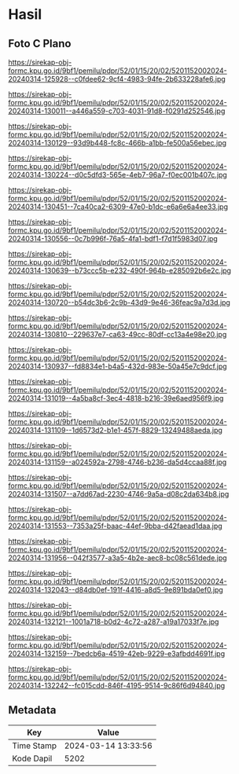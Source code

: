 # Hasil

## Foto C Plano

https://sirekap-obj-formc.kpu.go.id/9bf1/pemilu/pdpr/52/01/15/20/02/5201152002024-20240314-125928--c0fdee62-9cf4-4983-94fe-2b633228afe6.jpg

https://sirekap-obj-formc.kpu.go.id/9bf1/pemilu/pdpr/52/01/15/20/02/5201152002024-20240314-130011--a446a559-c703-4031-91d8-f0291d252546.jpg

https://sirekap-obj-formc.kpu.go.id/9bf1/pemilu/pdpr/52/01/15/20/02/5201152002024-20240314-130129--93d9b448-fc8c-466b-a1bb-fe500a56ebec.jpg

https://sirekap-obj-formc.kpu.go.id/9bf1/pemilu/pdpr/52/01/15/20/02/5201152002024-20240314-130224--d0c5dfd3-565e-4eb7-96a7-f0ec001b407c.jpg

https://sirekap-obj-formc.kpu.go.id/9bf1/pemilu/pdpr/52/01/15/20/02/5201152002024-20240314-130451--7ca40ca2-6309-47e0-b1dc-e6a6e6a4ee33.jpg

https://sirekap-obj-formc.kpu.go.id/9bf1/pemilu/pdpr/52/01/15/20/02/5201152002024-20240314-130556--0c7b996f-76a5-4fa1-bdf1-f7d1f5983d07.jpg

https://sirekap-obj-formc.kpu.go.id/9bf1/pemilu/pdpr/52/01/15/20/02/5201152002024-20240314-130639--b73ccc5b-e232-490f-964b-e285092b6e2c.jpg

https://sirekap-obj-formc.kpu.go.id/9bf1/pemilu/pdpr/52/01/15/20/02/5201152002024-20240314-130720--b54dc3b6-2c9b-43d9-9e46-36feac9a7d3d.jpg

https://sirekap-obj-formc.kpu.go.id/9bf1/pemilu/pdpr/52/01/15/20/02/5201152002024-20240314-130810--229637e7-ca63-49cc-80df-cc13a4e98e20.jpg

https://sirekap-obj-formc.kpu.go.id/9bf1/pemilu/pdpr/52/01/15/20/02/5201152002024-20240314-130937--fd8834e1-b4a5-432d-983e-50a45e7c9dcf.jpg

https://sirekap-obj-formc.kpu.go.id/9bf1/pemilu/pdpr/52/01/15/20/02/5201152002024-20240314-131019--4a5ba8cf-3ec4-4818-b216-39e6aed956f9.jpg

https://sirekap-obj-formc.kpu.go.id/9bf1/pemilu/pdpr/52/01/15/20/02/5201152002024-20240314-131109--1d6573d2-b1e1-457f-8829-13249488aeda.jpg

https://sirekap-obj-formc.kpu.go.id/9bf1/pemilu/pdpr/52/01/15/20/02/5201152002024-20240314-131159--a024592a-2798-4746-b236-da5d4ccaa88f.jpg

https://sirekap-obj-formc.kpu.go.id/9bf1/pemilu/pdpr/52/01/15/20/02/5201152002024-20240314-131507--a7dd67ad-2230-4746-9a5a-d08c2da634b8.jpg

https://sirekap-obj-formc.kpu.go.id/9bf1/pemilu/pdpr/52/01/15/20/02/5201152002024-20240314-131553--7353a25f-baac-44ef-9bba-d42faead1daa.jpg

https://sirekap-obj-formc.kpu.go.id/9bf1/pemilu/pdpr/52/01/15/20/02/5201152002024-20240314-131956--042f3577-a3a5-4b2e-aec8-bc08c561dede.jpg

https://sirekap-obj-formc.kpu.go.id/9bf1/pemilu/pdpr/52/01/15/20/02/5201152002024-20240314-132043--d84db0ef-191f-4416-a8d5-9e891bda0ef0.jpg

https://sirekap-obj-formc.kpu.go.id/9bf1/pemilu/pdpr/52/01/15/20/02/5201152002024-20240314-132121--1001a718-b0d2-4c72-a287-a19a17033f7e.jpg

https://sirekap-obj-formc.kpu.go.id/9bf1/pemilu/pdpr/52/01/15/20/02/5201152002024-20240314-132159--7bedcb6a-4519-42eb-9229-e3afbdd4691f.jpg

https://sirekap-obj-formc.kpu.go.id/9bf1/pemilu/pdpr/52/01/15/20/02/5201152002024-20240314-132242--fc015cdd-846f-4195-9514-9c86f6d94840.jpg


## Metadata

| Key        | Value               |
| ---------- | ------------------- |
| Time Stamp | 2024-03-14 13:33:56 |
| Kode Dapil | 5202                |



